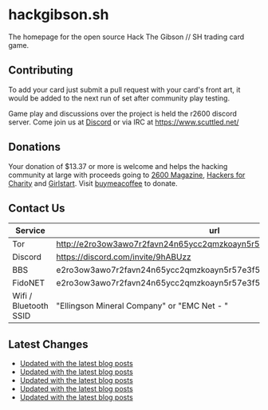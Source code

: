 # hackgibson.sh
The homepage for the open source Hack The Gibson // SH trading card game.


## Contributing

To add your card just submit a pull request with your card's front art, it would be added to the next run of set after community play testing.

Game play and discussions over the project is held the r2600 discord server. Come join us at [Discord](https://discord.com/invite/9hABUzz) or via IRC at https://www.scuttled.net/


## Donations

Your donation of $13.37 or more is welcome and helps the hacking community at large with proceeds going to [2600 Magazine](https://2600.com/), [Hackers for Charity](https://hackersforcharity.org) and [Girlstart](https://girlstart.org).  Visit [buymeacoffee](https://www.buymeacoffee.com/hackgibson.sh) to donate.


## Contact Us

Service | url
-|-
Tor | http://e2ro3ow3awo7r2favn24n65ycc2qmzkoayn5r57e3f56nvjwdcgg32ad.onion
Discord | https://discord.com/invite/9hABUzz
BBS | e2ro3ow3awo7r2favn24n65ycc2qmzkoayn5r57e3f56nvjwdcgg32ad.onion:23
FidoNET | e2ro3ow3awo7r2favn24n65ycc2qmzkoayn5r57e3f56nvjwdcgg32ad.onion:24554
Wifi / Bluetooth SSID | "Ellingson Mineral Company" or "EMC Net - <fidonet address>"

## Latest Changes
<!-- BLOG-POST-LIST:START -->
- [Updated with the latest blog posts](https://github.com/DFW2600/hackgibson.sh/commit/494507cea8c332d9702267adbad7e1607a6fdb82)
- [Updated with the latest blog posts](https://github.com/DFW2600/hackgibson.sh/commit/afb74b4fa0bc62e10921ab4c6a736a520d13e35c)
- [Updated with the latest blog posts](https://github.com/DFW2600/hackgibson.sh/commit/fa91f46c5850663e9c0a3cda29db6ac6250f74e9)
- [Updated with the latest blog posts](https://github.com/DFW2600/hackgibson.sh/commit/c654aa4349adc07a0b9d17689605dc25fed6542e)
- [Updated with the latest blog posts](https://github.com/DFW2600/hackgibson.sh/commit/c534f2e43cd5ce7a8513b3e0a9104876d6d75ac4)
<!-- BLOG-POST-LIST:END -->
